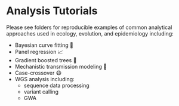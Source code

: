 # Analysis Tutorials
Please see folders for reproducible examples of common analytical approaches used in ecology, evolution, and epidemiology including:  

- Bayesian curve fitting  🧠
- Panel regression  📈
- Gradient boosted trees 🌳
- Mechanistic transmission modeling 🦟 
- Case-crossover 😷
- WGS analysis including:
  - sequence data processing
  - variant calling
  - GWA
